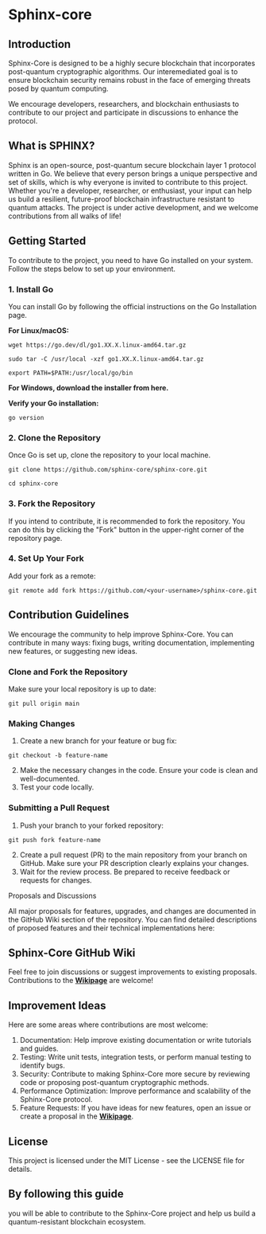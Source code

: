 # Sphinx-core

## Introduction

Sphinx-Core is designed to be a highly secure blockchain that incorporates post-quantum cryptographic algorithms. Our interemediated goal is to ensure blockchain security remains robust in the face of emerging threats posed by quantum computing.

We encourage developers, researchers, and blockchain enthusiasts to contribute to our project and participate in discussions to enhance the protocol.

## What is SPHINX?

Sphinx is an open-source, post-quantum secure blockchain layer 1 protocol written in Go. We believe that every person brings a unique perspective and set of skills, which is why everyone is invited to contribute to this project. Whether you're a developer, researcher, or enthusiast, your input can help us build a resilient, future-proof blockchain infrastructure resistant to quantum attacks. The project is under active development, and we welcome contributions from all walks of life!

## Getting Started

To contribute to the project, you need to have Go installed on your system. Follow the steps below to set up your environment.

### 1. Install Go
You can install Go by following the official instructions on the Go Installation page.

**For Linux/macOS:**

`wget https://go.dev/dl/go1.XX.X.linux-amd64.tar.gz`

`sudo tar -C /usr/local -xzf go1.XX.X.linux-amd64.tar.gz`

`export PATH=$PATH:/usr/local/go/bin`


**For Windows, download the installer from here.**

**Verify your Go installation:**

`go version
`

### 2. Clone the Repository
Once Go is set up, clone the repository to your local machine.

`git clone https://github.com/sphinx-core/sphinx-core.git`

`cd sphinx-core`

### 3. Fork the Repository
If you intend to contribute, it is recommended to fork the repository. You can do this by clicking the "Fork" button in the upper-right corner of the repository page.

### 4. Set Up Your Fork
Add your fork as a remote:

`git remote add fork https://github.com/<your-username>/sphinx-core.git`

## Contribution Guidelines

We encourage the community to help improve Sphinx-Core. You can contribute in many ways: fixing bugs, writing documentation, implementing new features, or suggesting new ideas.

###  Clone and Fork the Repository
Make sure your local repository is up to date:

`git pull origin main`

### Making Changes
1. Create a new branch for your feature or bug fix:

`git checkout -b feature-name`

2. Make the necessary changes in the code. Ensure your code is clean and well-documented.
3. Test your code locally.


### Submitting a Pull Request
1. Push your branch to your forked repository:

`git push fork feature-name`

2. Create a pull request (PR) to the main repository from your branch on GitHub. Make sure your PR description clearly explains your changes.
3. Wait for the review process. Be prepared to receive feedback or requests for changes.

Proposals and Discussions

All major proposals for features, upgrades, and changes are documented in the GitHub Wiki section of the repository. You can find detailed descriptions of proposed features and their technical implementations here:

## Sphinx-Core GitHub Wiki

Feel free to join discussions or suggest improvements to existing proposals. Contributions to the **[Wikipage](https://github.com/sphinx-core/sphinx-core/wiki)** are welcome!

## Improvement Ideas

Here are some areas where contributions are most welcome:

1. Documentation: Help improve existing documentation or write tutorials and guides.
2. Testing: Write unit tests, integration tests, or perform manual testing to identify bugs.
3. Security: Contribute to making Sphinx-Core more secure by reviewing code or proposing post-quantum cryptographic methods.
4. Performance Optimization: Improve performance and scalability of the Sphinx-Core protocol.
5. Feature Requests: If you have ideas for new features, open an issue or create a proposal in the **[Wikipage](https://github.com/sphinx-core/sphinx-core/wiki)**.

##  License

This project is licensed under the MIT License - see the LICENSE file for details.

## By following this guide

you will be able to contribute to the Sphinx-Core project and help us build a quantum-resistant blockchain ecosystem.

